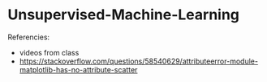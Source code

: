 # Unsupervised-Machine-Learning
Referencies:
 - videos from class
 - https://stackoverflow.com/questions/58540629/attributeerror-module-matplotlib-has-no-attribute-scatter
